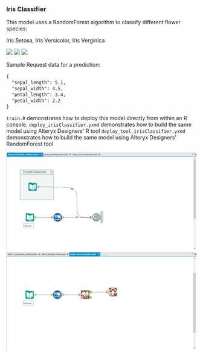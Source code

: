 ### Iris Classifier

This model uses a RandomForest algorithm to classify different flower species:

Iris Setosa, Iris Versicolor, Iris Verginica

<img src="https://upload.wikimedia.org/wikipedia/commons/thumb/5/56/Kosaciec_szczecinkowaty_Iris_setosa.jpg/440px-Kosaciec_szczecinkowaty_Iris_setosa.jpg" height="150px"/>

<img src="https://upload.wikimedia.org/wikipedia/commons/thumb/4/41/Iris_versicolor_3.jpg/440px-Iris_versicolor_3.jpg" height="150px"/>

<img src="https://upload.wikimedia.org/wikipedia/commons/thumb/9/9f/Iris_virginica.jpg/440px-Iris_virginica.jpg" height="150px" />

Sample Request data for a prediction:
```
{
  "sepal_length": 5.1,
  "sepal_width": 4.5,
  "petal_length": 3.4,
  "petal_width": 2.2
}
```

`train.R` demonstrates how to deploy this model directly from within an R console.
`deploy_irisClassifier.yxmd` demonstrates how to build the same model using Alteryx Designers' R tool
`deploy_tool_irisClassifier.yxmd` demonstrates how to build the same model using Alteryx Designers' RandomForest tool

![](./deploy_irisClassifier_workflow.png)
![](./deploy_tool_irisClassifier.png)


